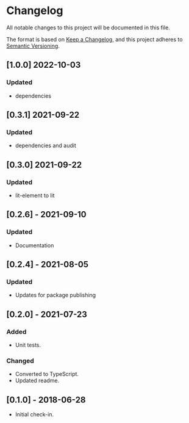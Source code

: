 
# Changelog
All notable changes to this project will be documented in this file.

The format is based on [Keep a Changelog](https://keepachangelog.com/en/1.0.0/),
and this project adheres to [Semantic Versioning](https://semver.org/spec/v2.0.0.html).

## [1.0.0] 2022-10-03
### Updated
- dependencies

## [0.3.1] 2021-09-22
### Updated
- dependencies and audit


## [0.3.0] 2021-09-22
### Updated
- lit-element to lit


## [0.2.6] - 2021-09-10
### Updated
- Documentation 

## [0.2.4] - 2021-08-05
### Updated
- Updates for package publishing

## [0.2.0] - 2021-07-23
### Added
- Unit tests.
### Changed
- Converted to TypeScript.
- Updated readme.

## [0.1.0] - 2018-06-28
- Initial check-in.
